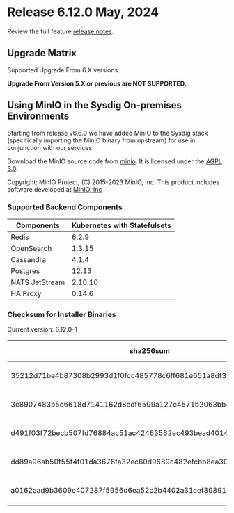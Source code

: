 Release 6.12.0 May, 2024
===

Review the full feature [release notes](https://docs.sysdig.com/en/sysdig-on-premises-release-notes.html).

Upgrade Matrix
---

Supported Upgrade From 6.X versions.

**Upgrade From Version 5.X or previous are NOT SUPPORTED.**

## Using MinIO in the Sysdig On-premises Environments

Starting from release v6.6.0 we have added MinIO to the Sysdig stack (specifically importing the MinIO binary from upstream) for use in conjunction with our services.

Download the MinIO source code from [minio](https://github.com/minio/minio). It is licensed under the [AGPL 3.0](https://github.com/minio/minio/blob/master/LICENSE).

Copyright: MinIO Project, (C) 2015-2023 MinIO, Inc. This product includes software developed at [MinIO, Inc](https://min.io/)

### Supported Backend Components

| **Components** | **Kubernetes with Statefulsets** |
|---|---|
| Redis                      | 6.2.9 |
| OpenSearch                 | 1.3.15 |
| Cassandra                  | 4.1.4 |
| Postgres                   | 12.13 |
| NATS JetStream             | 2.10.10 |
| HA Proxy                   | 0.14.6 |


### Checksum for Installer Binaries

Current version: 6.12.0-1

| **sha256sum** | **Installer binary** |
|---|---|
| 35212d71be4b87308b2993d1f0fcc485778c6ff681e651a8df370d30b8a1f3ba | installer-darwin-amd64 |
| 3c8907483b5e6618d7141162d8edf6599a127c4571b2063bb4fae1add4b7355c | installer-darwin-arm64 |
| d491f03f72becb507fd76884ac51ac42463562ec493bead4014538103ba90d25 | installer-linux-amd64 |
| dd89a96ab50f55f4f01da3678fa32ec60d9689c482efcbb8ea30a052a417a742 | installer-linux-arm |
| a0162aad9b3609e407287f5956d6ea52c2b4402a31cef398917daf49f2cc97eb | installer-linux-arm64 |
